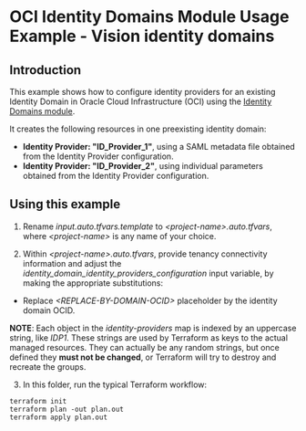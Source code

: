 # OCI Identity Domains Module Usage Example - Vision identity domains
## Introduction

This example shows how to configure identity providers for an existing Identity Domain in Oracle Cloud Infrastructure (OCI) using the [Identity Domains module](../../).

It creates the following resources in one preexisting identity domain:

- **Identity Provider: "ID_Provider_1"**, using a SAML metadata file obtained from the Identity Provider configuration.
- **Identity Provider: "ID_Provider_2"**, using individual parameters obtained from the Identity Provider configuration.

## Using this example
1. Rename *input.auto.tfvars.template* to *\<project-name\>.auto.tfvars*, where *\<project-name\>* is any name of your choice.

2. Within *\<project-name\>.auto.tfvars*, provide tenancy connectivity information and adjust the *identity_domain_identity_providers_configuration* input variable, by making the appropriate substitutions:
- Replace *\<REPLACE-BY-DOMAIN-OCID>* placeholder by the identity domain OCID.

**NOTE**: Each object in the *identity-providers* map is indexed by an uppercase string, like *IDP1*. These strings are used by Terraform as keys to the actual managed resources. They can actually be any random strings, but once defined they **must not be changed**, or Terraform will try to destroy and recreate the groups.

3. In this folder, run the typical Terraform workflow:
```
terraform init
terraform plan -out plan.out
terraform apply plan.out
```